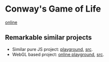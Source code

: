 # Conway's Game of Life

[online](https://michurin.github.io/conways-game-of-life/)

## Remarkable similar projects

- Similar pure JS project: [playground](http://pmav.eu/stuff/javascript-game-of-life-v3.1.1/), [src](https://github.com/pmav/game-of-life).
- WebGL based project: [online playground](https://www.samcodes.co.uk/project/game-of-life/), [src](https://github.com/Tw1ddle/game-of-life).
